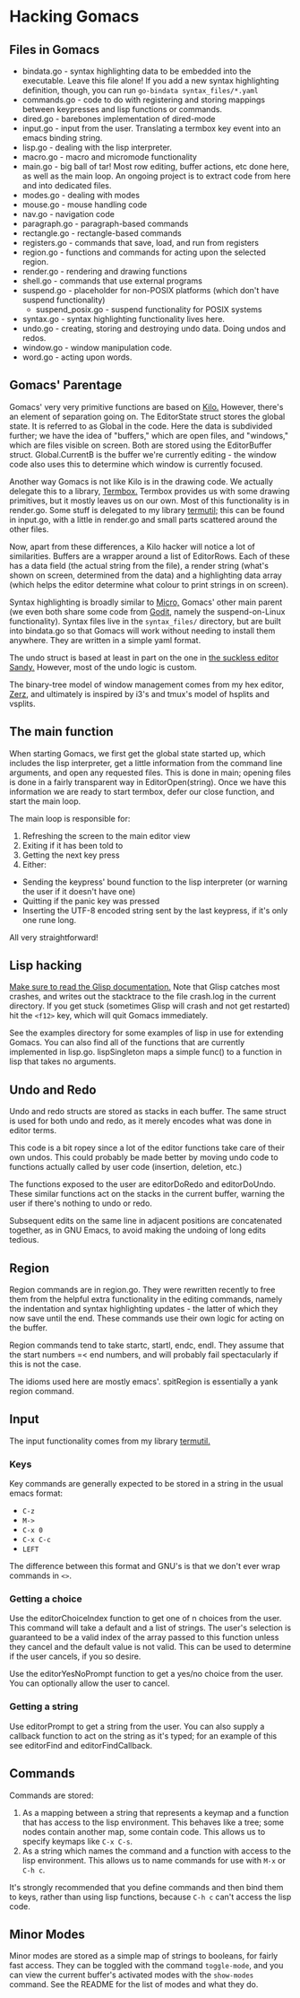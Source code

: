 # Hacking Gomacs

## Files in Gomacs

- bindata.go - syntax highlighting data to be embedded into the executable.
  Leave this file alone! If you add a new syntax highlighting definition,
  though, you can run `go-bindata syntax_files/*.yaml`
- commands.go - code to do with registering and storing mappings between
  keypresses and lisp functions or commands.
- dired.go - barebones implementation of dired-mode
- input.go - input from the user. Translating a termbox key event into an emacs
  binding string.
- lisp.go - dealing with the lisp interpreter.
- macro.go - macro and micromode functionality
- main.go - big ball of tar! Most row editing, buffer actions, etc done here, as
  well as the main loop. An ongoing project is to extract code from here and into
  dedicated files.
- modes.go - dealing with modes
- mouse.go - mouse handling code
- nav.go - navigation code
- paragraph.go - paragraph-based commands
- rectangle.go - rectangle-based commands
- registers.go - commands that save, load, and run from registers
- region.go - functions and commands for acting upon the selected region.
- render.go - rendering and drawing functions
- shell.go - commands that use external programs
- suspend.go - placeholder for non-POSIX platforms (which don't have suspend
  functionality)
  * suspend_posix.go - suspend functionality for POSIX systems
- syntax.go - syntax highlighting functionality lives here.
- undo.go - creating, storing and destroying undo data. Doing undos and redos.
- window.go - window manipulation code.
- word.go - acting upon words.

## Gomacs' Parentage

Gomacs' very very primitive functions are based on [Kilo.](http://viewsourcecode.org/snaptoken/kilo)
However, there's an element of separation going on. The EditorState struct
stores the global state. It is referred to as Global in the code. Here the data
is subdivided further; we have the idea of "buffers," which are open files, and
"windows," which are files visible on screen. Both are stored using the EditorBuffer
struct. Global.CurrentB is the buffer we're currently editing - the window code
also uses this to determine which window is currently focused.

Another way Gomacs is not like Kilo is in the drawing code. We actually delegate
this to a library, [Termbox.](https://github.com/nsf/termbox-go) Termbox
provides us with some drawing primitives, but it mostly leaves us on our own.
Most of this functionality is in render.go. Some stuff is delegated to my
library [termutil;](https://github.com/japanoise/termbox-util) this can be
found in input.go, with a little in render.go and small parts scattered around
the other files.

Now, apart from these differences, a Kilo hacker will notice a lot of
similarities. Buffers are a wrapper around a list of EditorRows. Each of these
has a data field (the actual string from the file), a render string (what's
shown on screen, determined from the data) and a highlighting data array (which
helps the editor determine what colour to print strings in on screen).

Syntax highlighting is broadly similar to [Micro,](https://github.com/zyedidia/micro)
Gomacs' other main parent (we even both share some code from [Godit,](https://github.com/nsf/godit)
namely the suspend-on-Linux functionality). Syntax files live in the `syntax_files/`
directory, but are built into bindata.go so that Gomacs will work without needing
to install them anywhere. They are written in a simple yaml format.

The undo struct is based at least in part on the one in [the suckless editor Sandy.](http://tools.suckless.org/sandy)
However, most of the undo logic is custom.

The binary-tree model of window management comes from my hex editor,
[Zerz,](https://github.com/japanoise/zerz) and ultimately is inspired by i3's
and tmux's model of hsplits and vsplits.

## The main function

When starting Gomacs, we first get the global state started up, which includes
the lisp interpreter, get a little information from the command line arguments,
and open any requested files. This is done in main; opening files is done in a
fairly transparent way in EditorOpen(string). Once we have this information we
are ready to start termbox, defer our close function, and start the main loop.

The main loop is responsible for:

1. Refreshing the screen to the main editor view
2. Exiting if it has been told to
3. Getting the next key press
4. Either:
  - Sending the keypress' bound function to the lisp interpreter (or warning the
    user if it doesn't have one)
  - Quitting if the panic key was pressed
  - Inserting the UTF-8 encoded string sent by the last keypress, if it's only
    one rune long.

All very straightforward!

## Lisp hacking

[Make sure to read the Glisp documentation.](https://github.com/zhemao/glisp/wiki)
Note that Glisp catches most crashes, and writes out the stacktrace to the
file crash.log in the current directory. If you get stuck (sometimes Glisp will
crash and not get restarted) hit the `<f12>` key, which will quit Gomacs
immediately.

See the examples directory for some examples of lisp in use for extending
Gomacs. You can also find all of the functions that are currently implemented in
lisp.go. lispSingleton maps a simple func() to a function in lisp that takes no
arguments.

## Undo and Redo

Undo and redo structs are stored as stacks in each buffer. The same struct is
used for both undo and redo, as it merely encodes what was done in editor terms.

This code is a bit ropey since a lot of the editor functions take care of their
own undos. This could probably be made better by moving undo code to functions
actually called by user code (insertion, deletion, etc.)

The functions exposed to the user are editorDoRedo and editorDoUndo. These
similar functions act on the stacks in the current buffer, warning the user if
there's nothing to undo or redo.

Subsequent edits on the same line in adjacent positions are concatenated
together, as in GNU Emacs, to avoid making the undoing of long edits tedious.

## Region

Region commands are in region.go. They were rewritten recently to free them
from the helpful extra functionality in the editing commands, namely the
indentation and syntax highlighting updates - the latter of which they now
save until the end. These commands use their own logic for acting on the
buffer.

Region commands tend to take startc, startl, endc, endl. They assume that the
start numbers =< end numbers, and will probably fail spectacularly if this is
not the case.

The idioms used here are mostly emacs'. spitRegion is essentially a yank region
command.

## Input

The input functionality comes from my library
[termutil.](https://github.com/japanoise/termbox-util)

### Keys

Key commands are generally expected to be stored in a string in the usual emacs
format:

- `C-z`
- `M->`
- `C-x 0`
- `C-x C-c`
- `LEFT`

The difference between this format and GNU's is that we don't ever wrap commands
in `<>`.

### Getting a choice

Use the editorChoiceIndex function to get one of n choices from the user. This
command will take a default and a list of strings. The user's selection is
guaranteed to be a valid index of the array passed to this function unless they
cancel and the default value is not valid. This can be used to determine if the
user cancels, if you so desire.

Use the editorYesNoPrompt function to get a yes/no choice from the user. You can
optionally allow the user to cancel.

### Getting a string

Use editorPrompt to get a string from the user. You can also supply a callback
function to act on the string as it's typed; for an example of this see
editorFind and editorFindCallback.

## Commands

Commands are stored:

1. As a mapping between a string that represents a keymap and a function that
has access to the lisp environment. This behaves like a tree; some nodes contain
another map, some contain code. This allows us to specify keymaps like
`C-x C-s`.
2. As a string which names the command and a function with access to the lisp
environment. This allows us to name commands for use with `M-x` or `C-h c`.

It's strongly recommended that you define commands and then bind them to keys,
rather than using lisp functions, because `C-h c` can't access the lisp code.

## Minor Modes

Minor modes are stored as a simple map of strings to booleans, for fairly fast
access. They can be toggled with the command `toggle-mode`, and you can view the
current buffer's activated modes with the `show-modes` command. See the README
for the list of modes and what they do.
